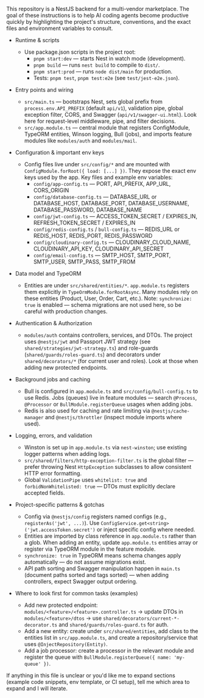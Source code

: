 This repository is a NestJS backend for a multi-vendor marketplace. The goal of these instructions is to help AI coding agents become productive quickly by highlighting the project's structure, conventions, and the exact files and environment variables to consult.

- Runtime & scripts
  - Use package.json scripts in the project root:
    - `pnpm start:dev` — starts Nest in watch mode (development).
    - `pnpm build` — runs `nest build` to compile to `dist/`.
    - `pnpm start:prod` — runs `node dist/main` for production.
    - Tests: `pnpm test`, `pnpm test:e2e` (see `test/jest-e2e.json`).

- Entry points and wiring
  - `src/main.ts` — bootstraps Nest, sets global prefix from `process.env.API_PREFIX` (default `api/v1`), validation pipe, global exception filter, CORS, and Swagger (`api/v1/swagger-ui.html`). Look here for request-level middleware, pipe, and filter decisions.
  - `src/app.module.ts` — central module that registers ConfigModule, TypeORM entities, Winson logging, Bull (jobs), and imports feature modules like `modules/auth` and `modules/mail`.

- Configuration & important env keys
  - Config files live under `src/config/*` and are mounted with `ConfigModule.forRoot({ load: [...] })`. They expose the exact env keys used by the app. Key files and example env variables:
    - `config/app-config.ts` — PORT, API_PREFIX, APP_URL, CORS_ORIGIN
    - `config/database-config.ts` — DATABASE_URL or DATABASE_HOST, DATABASE_PORT, DATABASE_USERNAME, DATABASE_PASSWORD, DATABASE_NAME
    - `config/jwt-config.ts` — ACCESS_TOKEN_SECRET / EXPIRES_IN, REFRESH_TOKEN_SECRET / EXPIRES_IN
    - `config/redis-config.ts` / `bull-config.ts` — REDIS_URL or REDIS_HOST, REDIS_PORT, REDIS_PASSWORD
    - `config/cloudinary-config.ts` — CLOUDINARY_CLOUD_NAME, CLOUDINARY_API_KEY, CLOUDINARY_API_SECRET
    - `config/email-config.ts` — SMTP_HOST, SMTP_PORT, SMTP_USER, SMTP_PASS, SMTP_FROM

- Data model and TypeORM
  - Entities are under `src/shared/entities/*`. `app.module.ts` registers them explicitly in `TypeOrmModule.forRootAsync`. Many modules rely on these entities (Product, User, Order, Cart, etc.). Note: `synchronize: true` is enabled — schema migrations are not used here, so be careful with production changes.

- Authentication & Authorization
  - `modules/auth` contains controllers, services, and DTOs. The project uses `@nestjs/jwt` and Passport JWT strategy (see `shared/strategies/jwt-strategy.ts`) and role-guards (`shared/guards/roles-guard.ts`) and decorators under `shared/decorators/*` (for current user and roles). Look at those when adding new protected endpoints.

- Background jobs and caching
  - Bull is configured in `app.module.ts` and `src/config/bull-config.ts` to use Redis. Jobs (queues) live in feature modules — search `@Process`, `@Processor` or `BullModule.registerQueue` usages when adding jobs.
  - Redis is also used for caching and rate limiting via `@nestjs/cache-manager` and `@nestjs/throttler` (inspect module imports where used).

- Logging, errors, and validation
  - Winston is set up in `app.module.ts` via `nest-winston`; use existing logger patterns when adding logs.
  - `src/shared/filters/http-exception-filter.ts` is the global filter — prefer throwing Nest `HttpException` subclasses to allow consistent HTTP error formatting.
  - Global `ValidationPipe` uses `whitelist: true` and `forbidNonWhitelisted: true` — DTOs must explicitly declare accepted fields.

- Project-specific patterns & gotchas
  - Config via `@nestjs/config` registers named configs (e.g., `registerAs('jwt', ...)`). Use `ConfigService.get<string>('jwt.accessToken.secret')` or inject specific config where needed.
  - Entities are imported by class reference in `app.module.ts` rather than a glob. When adding an entity, update `app.module.ts` entities array or register via TypeORM module in the feature module.
  - `synchronize: true` in TypeORM means schema changes apply automatically — do not assume migrations exist.
  - API path sorting and Swagger manipulation happen in `main.ts` (document paths sorted and tags sorted) — when adding controllers, expect Swagger output ordering.

- Where to look first for common tasks (examples)
  - Add new protected endpoint: `modules/<feature>/<feature>.controller.ts` -> update DTOs in `modules/<feature>/dtos` -> use `shared/decorators/current-*-decorator.ts` and `shared/guards/roles-guard.ts` for auth.
  - Add a new entity: create under `src/shared/entities`, add class to the entities list in `src/app.module.ts`, and create a repository/service that uses `@InjectRepository(Entity)`.
  - Add a job processor: create a processor in the relevant module and register the queue with `BullModule.registerQueue({ name: 'my-queue' })`.

If anything in this file is unclear or you'd like me to expand sections (example code snippets, env template, or CI setup), tell me which area to expand and I will iterate.
